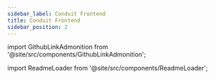 ```yaml
---
sidebar_label: Conduit Frontend
title: Conduit Frontend
sidebar_position: 2
---
```


import GithubLinkAdmonition from '@site/src/components/GithubLinkAdmonition';

<GithubLinkAdmonition title="conduit-frontend" text="Github" type="tip" link="https://www.github.com/johntwiix/conduit-frontend/"/>

import ReadmeLoader from '@site/src/components/ReadmeLoader';

<ReadmeLoader repo="conduit-frontend" branch="master"/>
